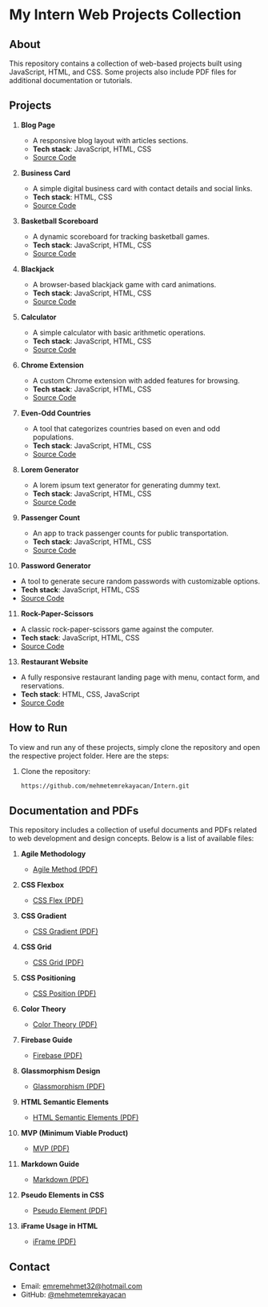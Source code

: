 # My Intern Web Projects Collection
 
## About
This repository contains a collection of web-based projects built using JavaScript, HTML, and CSS. Some projects also include PDF files for additional documentation or tutorials.

## Projects

1. **Blog Page**
   - A responsive blog layout with articles sections.
   - **Tech stack**: JavaScript, HTML, CSS
   -  [Source Code](https://github.com/mehmetemrekayacan/Intern/tree/main/blog-page)

2. **Business Card**
   - A simple digital business card with contact details and social links.
   - **Tech stack**: HTML, CSS
   -  [Source Code](https://github.com/mehmetemrekayacan/Intern/tree/main/business-card)

3. **Basketball Scoreboard**
   - A dynamic scoreboard for tracking basketball games.
   - **Tech stack**: JavaScript, HTML, CSS
   -  [Source Code](https://github.com/mehmetemrekayacan/Intern/tree/main/javascript/basketball-scoreboard)

4. **Blackjack**
   - A browser-based blackjack game with card animations.
   - **Tech stack**: JavaScript, HTML, CSS
   -  [Source Code](https://github.com/mehmetemrekayacan/Intern/tree/main/javascript/blackjack)

5. **Calculator**
   - A simple calculator with basic arithmetic operations.
   - **Tech stack**: JavaScript, HTML, CSS
   -  [Source Code](https://github.com/mehmetemrekayacan/Intern/tree/main/javascript/calculator)

6. **Chrome Extension**
   - A custom Chrome extension with added features for browsing.
   - **Tech stack**: JavaScript, HTML, CSS
   -  [Source Code](https://github.com/mehmetemrekayacan/Intern/tree/main/javascript/chrome-extension)

7. **Even-Odd Countries**
   - A tool that categorizes countries based on even and odd populations.
   - **Tech stack**: JavaScript, HTML, CSS
   -  [Source Code](https://github.com/mehmetemrekayacan/Intern/tree/main/javascript/even-odd-countries)

8. **Lorem Generator**
   - A lorem ipsum text generator for generating dummy text.
   - **Tech stack**: JavaScript, HTML, CSS
   -  [Source Code](https://github.com/mehmetemrekayacan/Intern/tree/main/javascript/lorem-generator)

9. **Passenger Count**
   - An app to track passenger counts for public transportation.
   - **Tech stack**: JavaScript, HTML, CSS
   -  [Source Code](https://github.com/mehmetemrekayacan/Intern/tree/main/javascript/passanger-count)

10. **Password Generator**
   - A tool to generate secure random passwords with customizable options.
   - **Tech stack**: JavaScript, HTML, CSS
   -  [Source Code](https://github.com/mehmetemrekayacan/Intern/tree/main/javascript/password-generator)

11. **Rock-Paper-Scissors**
   - A classic rock-paper-scissors game against the computer.
   - **Tech stack**: JavaScript, HTML, CSS
   -  [Source Code](https://github.com/mehmetemrekayacan/Intern/tree/main/javascript/rock-paper-scissors)

13. **Restaurant Website**
   - A fully responsive restaurant landing page with menu, contact form, and reservations.
   - **Tech stack**: HTML, CSS, JavaScript
   -  [Source Code](https://github.com/mehmetemrekayacan/Intern/tree/main/restaurant)

## How to Run

To view and run any of these projects, simply clone the repository and open the respective project folder. Here are the steps:

1. Clone the repository:

   ```bash
   https://github.com/mehmetemrekayacan/Intern.git

## Documentation and PDFs

This repository includes a collection of useful documents and PDFs related to web development and design concepts. Below is a list of available files:

1. **Agile Methodology**
   - [Agile Method (PDF)](https://github.com/mehmetemrekayacan/Intern/blob/main/documentations/Agile-Method.pdf)

2. **CSS Flexbox**
   - [CSS Flex (PDF)](https://github.com/mehmetemrekayacan/Intern/blob/main/documentations/CSS-Flex.pdf)

3. **CSS Gradient**
   - [CSS Gradient (PDF)](https://github.com/mehmetemrekayacan/Intern/blob/main/documentations/CSS-Gradient.pdf)

4. **CSS Grid**
   - [CSS Grid (PDF)](https://github.com/mehmetemrekayacan/Intern/blob/main/documentations/CSS-Grid.pdf)

5. **CSS Positioning**
   - [CSS Position (PDF)](https://github.com/mehmetemrekayacan/Intern/blob/main/documentations/CSS-Position.pdf)

6. **Color Theory**
   - [Color Theory (PDF)](https://github.com/mehmetemrekayacan/Intern/blob/main/documentations/Color-Theory.pdf)

7. **Firebase Guide**
   - [Firebase (PDF)](https://github.com/mehmetemrekayacan/Intern/blob/main/documentations/Firebase.pdf)

8. **Glassmorphism Design**
   - [Glassmorphism (PDF)](https://github.com/mehmetemrekayacan/Intern/blob/main/documentations/Glassmorphism.pdf)

9. **HTML Semantic Elements**
   - [HTML Semantic Elements (PDF)](https://github.com/mehmetemrekayacan/Intern/blob/main/documentations/HTML-Sematic-Elements.pdf)

10. **MVP (Minimum Viable Product)**
    - [MVP (PDF)](https://github.com/mehmetemrekayacan/Intern/blob/main/documentations/MVP.pdf)

11. **Markdown Guide**
    - [Markdown (PDF)](https://github.com/mehmetemrekayacan/Intern/blob/main/documentations/Markdown.pdf)

12. **Pseudo Elements in CSS**
    - [Pseudo Element (PDF)](https://github.com/mehmetemrekayacan/Intern/blob/main/documentations/Pseudo-Element.pdf)

13. **iFrame Usage in HTML**
    - [iFrame (PDF)](https://github.com/mehmetemrekayacan/Intern/blob/main/documentations/iFrame.pdf)

## Contact

- Email: emremehmet32@hotmail.com
- GitHub: [@mehmetemrekayacan](https://github.com/mehmetemrekayacan)
